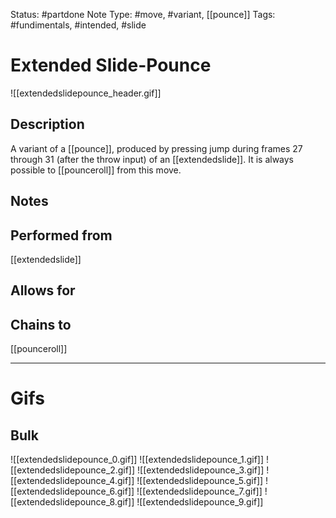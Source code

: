 Status: #partdone
Note Type: #move, #variant, [[pounce]]
Tags: #fundimentals, #intended, #slide 

# Extended Slide-Pounce
![[extendedslidepounce_header.gif]]
## Description
A variant of a [[pounce]], produced by pressing jump during frames 27 through 31 (after the throw input) of an [[extendedslide]]. It is always possible to [[pounceroll]] from this move.

## Notes


## Performed from
[[extendedslide]]

## Allows for


## Chains to
[[pounceroll]]

___
# Gifs
## Bulk
![[extendedslidepounce_0.gif]]
![[extendedslidepounce_1.gif]]
![[extendedslidepounce_2.gif]]
![[extendedslidepounce_3.gif]]
![[extendedslidepounce_4.gif]]
![[extendedslidepounce_5.gif]]
![[extendedslidepounce_6.gif]]
![[extendedslidepounce_7.gif]]
![[extendedslidepounce_8.gif]]
![[extendedslidepounce_9.gif]]